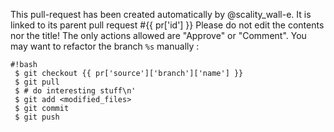 This pull-request has been created automatically by @scality_wall-e.
It is linked to its parent pull request #{{ pr['id'] }}
Please do not edit the contents nor the title!
The only actions allowed are "Approve" or "Comment".
You may want to refactor the branch `%s` manually :
```
#!bash
 $ git checkout {{ pr['source']['branch']['name'] }}
 $ git pull
 $ # do interesting stuff\n'
 $ git add <modified_files>
 $ git commit
 $ git push
```